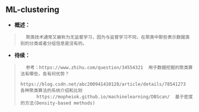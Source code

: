 ## ML-clustering
- **概述：**
>       聚类技术通常又被称为无监督学习，因为与监督学习不同，在聚类中那些表示数据类别的分类或者分组信息是没有的。
>
>
>
>
>
>
>
>
>
>
>
>
>
>
>
>
>
>
>
>
>
>
>
>
>
>
>

- **待续：**
>       参考：https://www.zhihu.com/question/34554321  用于数据挖掘的聚类算法有哪些，各有何优势？
>           https://blog.csdn.net/abc200941410128/article/details/78541273  各种聚类算法的系统介绍和比较
>           https://mopheiok.github.io/machinelearning/DBScan/  基于密度的方法(Density-based methods)
>
>
>
>
>
>
>
>
>
>
>
>
>
>
>
>
>
